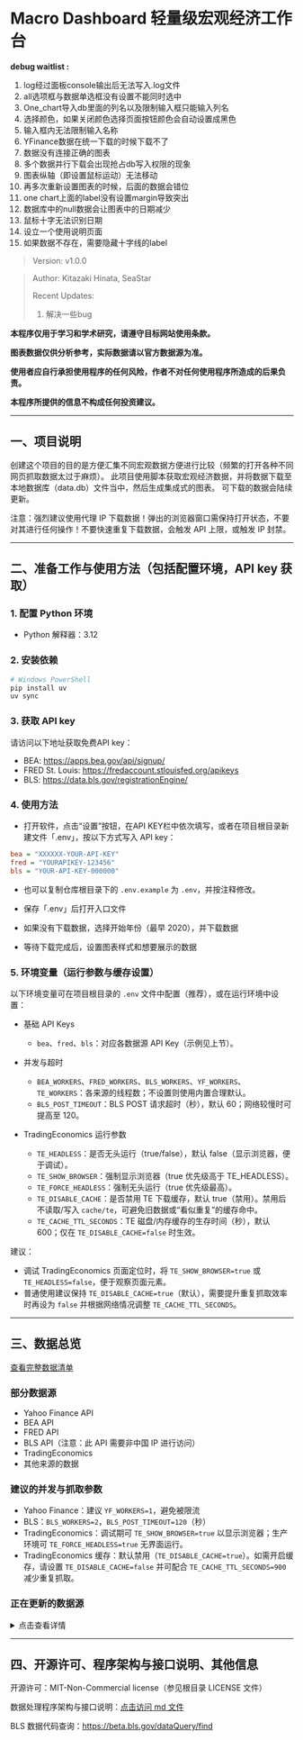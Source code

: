 # Macro Dashboard 轻量级宏观经济工作台

**debug waitlist :**

1. log经过面板console输出后无法写入.log文件
2. all选项框与数据单选框没有设置不能同时选中
3. One_chart导入db里面的列名以及限制输入框只能输入列名
4. 选择颜色，如果关闭颜色选择页面按钮颜色会自动设置成黑色
5. 输入框内无法限制输入名称
6. YFinance数据在统一下载的时候下载不了
9. 数据没有连接正确的图表
10. 多个数据并行下载会出现抢占db写入权限的现象
12. 图表纵轴（即设置鼠标运动）无法移动
13. 再多次重新设置图表的时候，后面的数据会错位
14. one chart上面的label没有设置margin导致突出
16. 数据库中的null数据会让图表中的日期减少
17. 鼠标十字无法识别日期
18. 设立一个使用说明页面
19. 如果数据不存在，需要隐藏十字线的label

> Version: v1.0.0

> Author: Kitazaki Hinata, SeaStar
>
> Recent Updates:
>
> 1. 解决一些bug

**本程序仅用于学习和学术研究，请遵守目标网站使用条款。**

**图表数据仅供分析参考，实际数据请以官方数据源为准。**

**使用者应自行承担使用程序的任何风险，作者不对任何使用程序所造成的后果负责。**

**本程序所提供的信息不构成任何投资建议。**

***

## 一、项目说明

创建这个项目的目的是方便汇集不同宏观数据方便进行比较（频繁的打开各种不同网页抓取数据太过于麻烦）。
此项目使用脚本获取宏观经济数据，并将数据下载至本地数据库（data.db）文件当中，然后生成集成式的图表。
可下载的数据会陆续更新。

注意：强烈建议使用代理 IP 下载数据！弹出的浏览器窗口需保持打开状态，不要对其进行任何操作！不要快速重复下载数据，会触发 API 上限，或触发 IP 封禁。

***

## 二、准备工作与使用方法（包括配置环境，API key 获取）

### 1. 配置 Python 环境

- Python 解释器：3.12

### 2. 安装依赖

```powershell
# Windows PowerShell
pip install uv
uv sync
```

### 3. 获取 API key

请访问以下地址获取免费API key：

- BEA: <https://apps.bea.gov/api/signup/>
- FRED St. Louis: <https://fredaccount.stlouisfed.org/apikeys>
- BLS: <https://data.bls.gov/registrationEngine/>

### 4. 使用方法

- 打开软件，点击“设置”按钮，在API KEY栏中依次填写，或者在项目根目录新建文件「.env」，按以下方式写入 API key：

```ini
bea = "XXXXXX-YOUR-API-KEY"
fred = "YOURAPIKEY-123456"
bls = "YOUR-API-KEY-000000"
```

- 也可以复制仓库根目录下的 `.env.example` 为 `.env`，并按注释修改。

- 保存「.env」后打开入口文件
- 如果没有下载数据，选择开始年份（最早 2020），并下载数据
- 等待下载完成后，设置图表样式和想要展示的数据

### 5. 环境变量（运行参数与缓存设置）

以下环境变量可在项目根目录的 `.env` 文件中配置（推荐），或在运行环境中设置：

- 基础 API Keys
  - `bea`、`fred`、`bls`：对应各数据源 API Key（示例见上节）。

- 并发与超时
  - `BEA_WORKERS`、`FRED_WORKERS`、`BLS_WORKERS`、`YF_WORKERS`、`TE_WORKERS`：各来源的线程数；不设置则使用内置合理默认。
  - `BLS_POST_TIMEOUT`：BLS POST 请求超时（秒），默认 60；网络较慢时可提高至 120。

- TradingEconomics 运行参数
  - `TE_HEADLESS`：是否无头运行（true/false），默认 false（显示浏览器，便于调试）。
  - `TE_SHOW_BROWSER`：强制显示浏览器（true 优先级高于 TE_HEADLESS）。
  - `TE_FORCE_HEADLESS`：强制无头运行（true 优先级最高）。
  - `TE_DISABLE_CACHE`：是否禁用 TE 下载缓存，默认 true（禁用）。禁用后不读取/写入 `cache/te`，可避免旧数据或“看似重复”的缓存命中。
  - `TE_CACHE_TTL_SECONDS`：TE 磁盘/内存缓存的生存时间（秒），默认 600；仅在 `TE_DISABLE_CACHE=false` 时生效。

建议：

- 调试 TradingEconomics 页面定位时，将 `TE_SHOW_BROWSER=true` 或 `TE_HEADLESS=false`，便于观察页面元素。
- 普通使用建议保持 `TE_DISABLE_CACHE=true`（默认），需要提升重复抓取效率时再设为 `false` 并根据网络情况调整 `TE_CACHE_TTL_SECONDS`。

***

## 三、数据总览

[查看完整数据清单](doc/data_available.html)

### 部分数据源

- Yahoo Finance API
- BEA API
- FRED API
- BLS API（注意：此 API 需要非中国 IP 进行访问）
- TradingEconomics
- 其他来源的数据

### 建议的并发与抓取参数

- Yahoo Finance：建议 `YF_WORKERS=1`，避免被限流
- BLS：`BLS_WORKERS=2`，`BLS_POST_TIMEOUT=120`（秒）
- TradingEconomics：调试期可 `TE_SHOW_BROWSER=true` 以显示浏览器；生产环境可 `TE_FORCE_HEADLESS=true` 无界面运行。
- TradingEconomics 缓存：默认禁用（`TE_DISABLE_CACHE=true`）。如需开启缓存，请设置 `TE_DISABLE_CACHE=false` 并可配合 `TE_CACHE_TTL_SECONDS=900` 减少重复抓取。

### 正在更新的数据源

<!-- markdownlint-disable MD033 -->
<details>
  <summary>点击查看详情</summary>

- AAII散户投资人情绪指数
- NAAIM经理人持仓指数
- 家庭/企业/政府负债比率，流动性指标
- 经常账户，贸易差额，FDI流入流出（BEA: ITA）
- 服务贸易（BEA: IntlServTrade）
- 美元计价的外储（BEA: IIP）
- 劳动力参与率 (Labor Force Participation Rate)
- 劳工成本与劳工效率
- 职位空缺与求职者比率 (Job Openings to Applicants Ratio)
- 分行业就业增长（如科技、医疗、制造业细分）
- 临时工雇佣数据 (Temporary Help Services Employment)
- 亚特兰大联储薪资增长追踪 (Wage Growth Tracker)
- 中间品生产者价格指数 (Intermediate PPI)
- 原材料生产者价格指数 (Crude Materials PPI)
- 薪资通胀压力指标 (如单位劳动力成本)
- 租金等价通胀指标 (Zillow租金指数、CoreLogic房价指数)
- 月度零售销售额 (Advance Monthly Retail Sales)
- 电子商务销售额占比
- 密歇根消费者现况指数 (Current Conditions Index)
- 核心资本货物订单 (非国防除飞机订单)
- 建筑支出月报 (Construction Spending)
- 企业并购活动金额与数量
- 标普500企业盈利预期修正比率
- 分商品类别的贸易差额 (能源、汽车、农产品等)
- 实际有效汇率指数 (Real Effective Exchange Rate)
- 主要贸易伙伴国对美出口依存度
- 供应链压力指数 (如纽约联储的GSCPI)
- 共债务占GDP比例
- 州与地方政府财政状况
- 社会保障与医疗保险支出趋势
- 企业税收与个人税收占比
- 商业票据利率
- M2货币供应量增长率
- 银行信贷标准调查 (Senior Loan Officer Opinion Survey)
- 成屋销售月报 (Existing Home Sales)
- 住房空置率 (Homeowner & Rental Vacancy Rates)
- 抵押贷款申请指数 (MBA Purchase Index)
- 商业地产价格指数 (如NCREIF)
- 工业产出与产能利用率 (Federal Reserve G.17报告)
- 费城联储制造业指数
- 堪萨斯城联储制造业指数
- Markit制造业PMI终值
- OECD美国综合领先指标
- 经济意外指数 (Citi Economic Surprise Index)
- 世界大型企业联合会 (Conference Board)
- 消费者信心细分（预期指数 vs 现况指数）
- 美国能源信息署 (EIA)
- 周度原油库存、炼油厂利用率
- 全美房地产经纪人协会 (NAR)
- 成屋销售价格中位数
- 彭博经济意外指数
- 标普500同比与基钦周期

 </details>
<!-- markdownlint-enable MD033 -->

***

## 四、开源许可、程序架构与接口说明、其他信息

开源许可：MIT-Non-Commercial license（参见根目录 LICENSE 文件）

数据处理程序架构与接口说明：[点击访问 md 文件](doc/structure.md)

BLS 数据代码查询：<https://beta.bls.gov/dataQuery/find>








